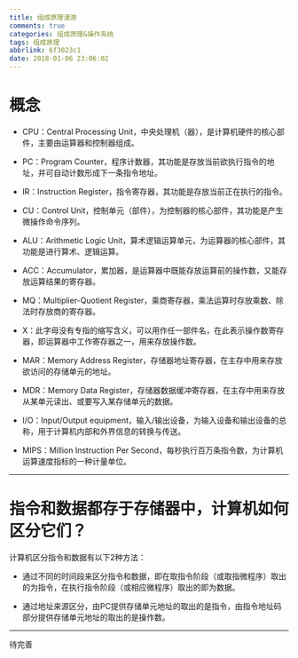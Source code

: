 ```yaml
---
title: 组成原理漫游
comments: true
categories: 组成原理&操作系统
tags: 组成原理
abbrlink: 6f3023c1
date: 2018-01-06 23:06:02
---
```


# 概念

* CPU：Central Processing Unit，中央处理机（器），是计算机硬件的核心部件，主要由运算器和控制器组成。

* PC：Program Counter，程序计数器，其功能是存放当前欲执行指令的地址，并可自动计数形成下一条指令地址。

* IR：Instruction Register，指令寄存器，其功能是存放当前正在执行的指令。

* CU：Control Unit，控制单元（部件），为控制器的核心部件，其功能是产生微操作命令序列。

* ALU：Arithmetic Logic Unit，算术逻辑运算单元，为运算器的核心部件，其功能是进行算术、逻辑运算。
* ACC：Accumulator，累加器，是运算器中既能存放运算前的操作数，又能存放运算结果的寄存器。

* MQ：Multiplier-Quotient Register，乘商寄存器，乘法运算时存放乘数、除法时存放商的寄存器。

* X：此字母没有专指的缩写含义，可以用作任一部件名，在此表示操作数寄存器，即运算器中工作寄存器之一，用来存放操作数。

* MAR：Memory Address Register，存储器地址寄存器，在主存中用来存放欲访问的存储单元的地址。

* MDR：Memory Data Register，存储器数据缓冲寄存器，在主存中用来存放从某单元读出、或要写入某存储单元的数据。

* I/O：Input/Output equipment，输入/输出设备，为输入设备和输出设备的总称，用于计算机内部和外界信息的转换与传送。

* MIPS：Million Instruction Per Second，每秒执行百万条指令数，为计算机运算速度指标的一种计量单位。

<!-- more -->

---

# 指令和数据都存于存储器中，计算机如何区分它们？

计算机区分指令和数据有以下2种方法：
* 通过不同的时间段来区分指令和数据，即在取指令阶段（或取指微程序）取出的为指令，在执行指令阶段（或相应微程序）取出的即为数据。

* 通过地址来源区分，由PC提供存储单元地址的取出的是指令，由指令地址码部分提供存储单元地址的取出的是操作数。

---

待完善
